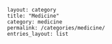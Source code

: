 
    layout: category
    title: "Medicine"
    category: medicine
    permalink: /categories/medicine/
    entries_layout: list

